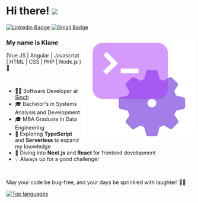 <h1>Hi there! <img src="https://raw.githubusercontent.com/MartinHeinz/MartinHeinz/master/wave.gif" height="auto" width="30"></h1>

[![Linkedin Badge](https://img.shields.io/badge/-LinkedIn-08A369?style=flat-square&logo=Linkedin&logoColor=white&link=https://www.linkedin.com/in/kiane-l-casagrande-169876b6/)](https://www.linkedin.com/in/kiane-l-casagrande-169876b6/)
[![Gmail Badge](https://img.shields.io/badge/-kiane.casagrande@gmail.com-08A369?style=flat-square&logo=Gmail&logoColor=white&link=mailto:kiane.casagrande@gmail.com)](mailto:kiane.casagrande@gmail.com)

<img align="right" alt="Tech GIF" src="./gif_tech.gif"  width="300px"/>

### My name is Kiane
(Vue JS | Angular | Javascript | HTML | CSS | PHP | Node.js ) 🚀

<br/>

- 👩‍💻 Software Developer at [Sinch](https://www.sinch.com/)
- 🎓 Bachelor's in Systems Analysis and Development
- 🎓 MBA Graduate in Data Engineering
- 🧠 Exploring **TypeScript** and **Serverless** to expand my knowledge
- 🧠 Diving into **Next.js** and **React** for frontend development
- 💡 Always up for a good challenge!

<br/>

May your code be bug-free, and your days be sprinkled with laughter! 🐞✨

<div align="left">
  
[![Top languages](https://github-readme-stats.vercel.app/api/top-langs/?username=kianelc&theme=blue-white)](https://github.com/anuraghazra/github-readme-stats)
  
 </div>
